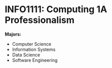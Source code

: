 # INFO1111: Computing 1A Professionalism
**Majors:**<br>
* Computer Science<br> 
* Information Systems<br>
* Data Science<br>
* Software Engineering

